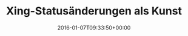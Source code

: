 ---
retweeted: false
source: <a href="http://twitter.com" rel="nofollow">Twitter Web Client</a>
entities:
  user_mentions: []
  urls: []
  symbols: []
  media:
  - expanded_url: https://twitter.com/bascht/status/685031581342429184/photo/1
    indices:
    - '37'
    - '60'
    url: https://t.co/Ycmd60rQra
    media_url: http://pbs.twimg.com/media/CYG4l6NWEAA1P0d.png
    id_str: '685031579756924928'
    id: '685031579756924928'
    media_url_https: https://pbs.twimg.com/media/CYG4l6NWEAA1P0d.png
    sizes:
      large:
        w: '1595'
        h: '130'
        resize: fit
      medium:
        w: '1200'
        h: '98'
        resize: fit
      thumb:
        w: '130'
        h: '130'
        resize: crop
      small:
        w: '680'
        h: '55'
        resize: fit
    type: photo
    display_url: pic.twitter.com/Ycmd60rQra
  hashtags: []
display_text_range:
- '0'
- '60'
favorite_count: '0'
id_str: '685031581342429184'
truncated: false
retweet_count: '1'
id: '685031581342429184'
possibly_sensitive: false
created_at: Thu Jan 07 09:33:50 +0000 2016
favorited: false
full_text: Xing-Statusänderungen als Kunstform.
lang: de
extended_entities:
  media:
  - expanded_url: https://twitter.com/bascht/status/685031581342429184/photo/1
    indices:
    - '37'
    - '60'
    url: https://t.co/Ycmd60rQra
    media_url: http://pbs.twimg.com/media/CYG4l6NWEAA1P0d.png
    id_str: '685031579756924928'
    id: '685031579756924928'
    media_url_https: https://pbs.twimg.com/media/CYG4l6NWEAA1P0d.png
    sizes:
      large:
        w: '1595'
        h: '130'
        resize: fit
      medium:
        w: '1200'
        h: '98'
        resize: fit
      thumb:
        w: '130'
        h: '130'
        resize: crop
      small:
        w: '680'
        h: '55'
        resize: fit
    type: photo
    display_url: pic.twitter.com/Ycmd60rQra
tags:
- pesos:twitter
date: '2016-01-07T09:33:50+00:00'
src: https://twitter.com/bascht/status/685031581342429184
original_url: https://twitter.com/bascht/status/685031581342429184
type: twitter_tweet
media_url: https://img.bascht.com/twitter/pbs.twimg.com/media/CYG4l6NWEAA1P0d.png
text: Xing-Statusänderungen als Kunstform.
title: Xing-Statusänderungen als Kunst

---